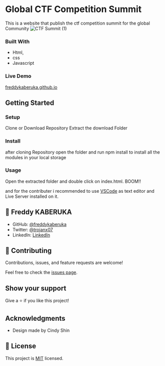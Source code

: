 # Global CTF Competition Summit

 This is a website that publish the ctf competition summit for the global Community
 ![CTF Summit (1)](https://user-images.githubusercontent.com/26603127/164704299-9f998c68-1f49-4969-976c-3da7b1216bf7.png)


 ### Built With

 - Html,
 - css
 - Javascript

 ### Live Demo
 [freddykaberuka.github.io](https://freddykaberuka.github.io/capstone-project/)

## Getting Started

### Setup

Clone or Download Repository
Extract the download Folder

### Install

after cloning Repository open the folder and run npm install to install all the modules in your local storage

### Usage

Open the extracted folder and double click on index.html. BOOM!!

and for the contributer i recommended to use [VSCode](https://code.visualstudio.com/) as text editor and Live Server installed on it.

## 👤 **Freddy KABERUKA**

- GitHub: [@freddykaberuka](https://github.com/freddykaberuka)
- Twitter: [@trojanx07](https://twitter.com/trojanx07)
- LinkedIn: [LinkedIn](https://www.linkedin.com/in/kaberuka-freddy-853b08153/)

## 🤝 Contributing

Contributions, issues, and feature requests are welcome!

Feel free to check the [issues page](../../issues/).

## Show your support

Give a ⭐️ if you like this project!

## Acknowledgments
- Design made by Cindy Shin

## 📝 License

This project is [MIT](./MIT.md) licensed.

